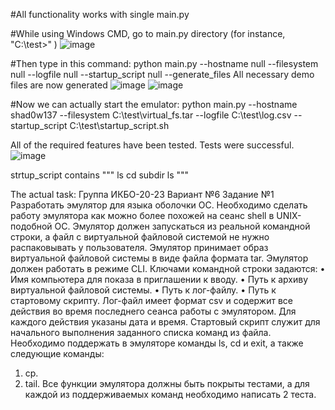 #All functionality works with single main.py

#While using Windows CMD, go to main.py directory
(for instance, "C:\test>" )
![image](https://github.com/user-attachments/assets/c608f69a-7946-43d3-8a5d-dfeacfe90645)

#Then type in this command:
python main.py --hostname null --filesystem null --logfile null --startup_script null --generate_files
All necessary demo files are now generated
![image](https://github.com/user-attachments/assets/a76bc51f-9bc1-4f4c-aa81-f50abf42685c)
![image](https://github.com/user-attachments/assets/62ef7459-fe7c-4b47-ab6e-0e5b900ca682)

#Now we can actually start the emulator:
python main.py --hostname shad0w137 --filesystem C:\test\virtual_fs.tar --logfile C:\test\log.csv --startup_script C:\test\startup_script.sh

All of the required features have been tested. Tests were successful. 
![image](https://github.com/user-attachments/assets/f315e664-1fb8-4abc-b77f-6c45b193cd0b)

strtup_script contains 
"""
ls
cd subdir
ls
"""

The actual task:
Группа ИКБО-20-23
Вариант №6
Задание №1
Разработать эмулятор для языка оболочки ОС. Необходимо сделать работу 
эмулятора как можно более похожей на сеанс shell в UNIX-подобной ОС. 
Эмулятор должен запускаться из реальной командной строки, а файл с 
виртуальной файловой системой не нужно распаковывать у пользователя. 
Эмулятор принимает образ виртуальной файловой системы в виде файла формата 
tar. Эмулятор должен работать в режиме CLI.
Ключами командной строки задаются:
• Имя компьютера для показа в приглашении к вводу.
• Путь к архиву виртуальной файловой системы.
• Путь к лог-файлу.
• Путь к стартовому скрипту.
Лог-файл имеет формат csv и содержит все действия во время последнего 
сеанса работы с эмулятором. Для каждого действия указаны дата и время.
Стартовый скрипт служит для начального выполнения заданного списка 
команд из файла.
Необходимо поддержать в эмуляторе команды ls, cd и exit, а также 
следующие команды:
1. cp.
2. tail.
Все функции эмулятора должны быть покрыты тестами, а для каждой из 
поддерживаемых команд необходимо написать 2 теста.
